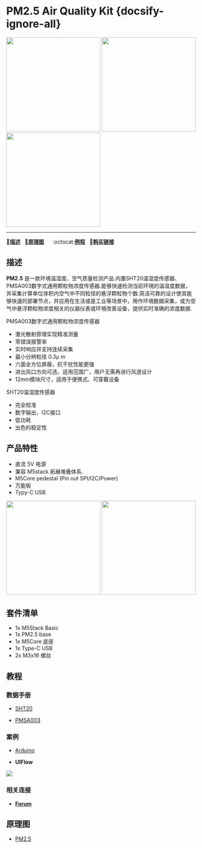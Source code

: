 # PM2.5 Air Quality Kit {docsify-ignore-all}

<img src="assets/img/product_pics/base/PM2.5/PM2.5-1.jpg" width="250" height="250"> <img src="assets/img/product_pics/base/PM2.5/PM2.5-2.jpg" width="250" height="250"><img src="assets/img/product_pics/base/PM2.5/PM2.5-3.jpg" width="250" height="250">
* * *

:memo:**[描述](#描述)**&nbsp;&nbsp;&nbsp;:electric_plug:**[原理图](#原理图)**&nbsp;&nbsp;&nbsp;&nbsp;&nbsp;&nbsp;:octocat:**[例程](#案例)**&nbsp;&nbsp;&nbsp;🛒**[购买链接](https://m5stack.com/collections/m5-base/products/pm-2-5-sensor-usb-power-sht20)**&nbsp;&nbsp;&nbsp;&nbsp;&nbsp;&nbsp;


## 描述

**PM2.5** 是一款环境温湿度、空气质量检测产品.内置SHT20温湿度传感器、PMSA003数字式通用颗粒物浓度传感器.能够快速检测当前环境的温湿度数据，并采集计算单位体积内空气中不同粒径的悬浮颗粒物个数.简洁可靠的设计使其能够快速的部署节点，并应用在生活或是工业等场景中，用作环境数据采集，或为空气中悬浮颗粒物浓度相关的仪器仪表或环境改善设备，提供实时准确的浓度数据.

PMSA003数字式通用颗粒物浓度传感器

-  激光散射原理实现精准测量
-  零错误报警率
-  实时响应并支持连续采集
-  最小分辨粒径 0.3μ m
-  六面全方位屏蔽，抗干扰性能更强
-  进出风口方向可选，适用范围广，用户无需再进行风道设计
-  12mm模块尺寸，适用于便携式、可穿戴设备

SHT20温湿度传感器

-  完全校准
-  数字输出，I2C接口
-  低功耗
-  出色的稳定性


## 产品特性

-  直流 5V 电源 
-  兼容 M5stack 拓展堆叠体系.
-  M5Core pedestal (Pin out SPI/I2C/Power)
-  万能板
-  Typy-C USB 

<img src="assets/img/product_pics/base/PM2.5/PM2.5-4.jpg" width="250" height="250"> <img src="assets/img/product_pics/base/PM2.5/PM2.5-5.jpg" width="250" height="250">



## 套件清单

- 1x M5Stack Basic 
- 1x PM2.5 base
- 1x M5Core 底座
- 1x Type-C USB
- 2x M3x16 螺丝

## 教程

### 数据手册

- [SHT20](https://m5stack.oss-cn-shenzhen.aliyuncs.com/resource/docs/datasheet/hat/SHT20_Datasheet_en.pdf)

- [PMSA003](https://m5stack.oss-cn-shenzhen.aliyuncs.com/resource/docs/datasheet/base/PMSA003_cn.pdf)

### 案例 
- [Arduino](https://github.com/m5stack/M5-ProductExampleCodes/tree/master/Base/PM2.5)

- **UIFlow**

<img src="assets/img/product_pics/base/PM2.5/pm2.5.png">
  
### 相关连接

- **[Forum](http://forum.m5stack.com/)**


## 原理图

- [PM2.5](https://github.com/m5stack/M5-Schematic/blob/master/Units/UNIT_PM25.pdf)